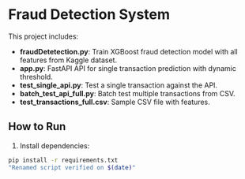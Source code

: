 # Fraud Detection System

This project includes:

- **fraudDetetection.py**: Train XGBoost fraud detection model with all features from Kaggle dataset.
- **app.py**: FastAPI API for single transaction prediction with dynamic threshold.
- **test_single_api.py**: Test a single transaction against the API.
- **batch_test_api_full.py**: Batch test multiple transactions from CSV.
- **test_transactions_full.csv**: Sample CSV file with features.

## How to Run

1. Install dependencies:
```bash
pip install -r requirements.txt
"Renamed script verified on $(date)" 
